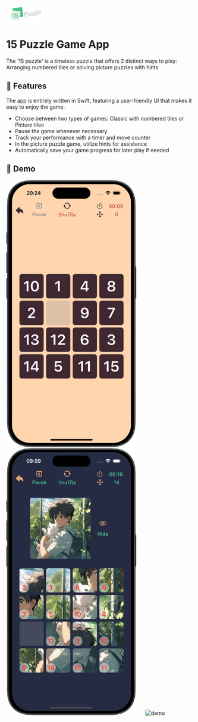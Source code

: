 <img src="https://github.com/bii-08/Sliding15PuzzleGame/blob/main/Sliding15PuzzleGame/Assets.xcassets/Puzzle%20icon_Dark%20mode.imageset/Puzzle%20icon_Dark%20mode.png" width="100"  title="app">&nbsp;&nbsp;&nbsp;&nbsp;&nbsp;

# 15 Puzzle Game App

The '15 puzzle' is a timeless puzzle that offers 2 distinct ways to play: 
Arranging numbered tiles or solving picture puzzles with hints

##  🚀  Features

The app is entirely written in Swift, featuring a user-friendly UI that makes it easy to enjoy the game.
- Choose between two types of games: Classic with numbered tiles or Picture tiles
- Pause the game whenever necessary
- Track your performance with a timer and move counter
- In the picture puzzle game, utilize hints for assistance
- Automatically save your game progress for later play if needed
  
##  📸  Demo

<img src="https://github.com/bii-08/Sliding15PuzzleGame/blob/main/Sliding15PuzzleGame/Readme_Images.xcassets/Screenshot_Classic.imageset/Screenshot_Classic.png" width="350"  title="Classic">&nbsp;&nbsp;&nbsp;&nbsp;&nbsp;
<img src="https://github.com/bii-08/Sliding15PuzzleGame/blob/main/Sliding15PuzzleGame/Readme_Images.xcassets/Screenshot_Picture.imageset/Screenshot_Picture.png" width="350"  title="Classic">&nbsp;&nbsp;&nbsp;&nbsp;&nbsp;
<img src="https://github.com/bii-08/Sliding15PuzzleGame/blob/main/Sliding15PuzzleGame/Readme_Images.xcassets/15PuzzleDemo_corner.dataset/15PuzzleDemo_corner.gif" width="240"  title="demo">&nbsp;&nbsp;&nbsp;&nbsp;&nbsp;

